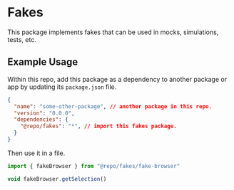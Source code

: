 # Fakes

This package implements fakes that can be used in mocks, simulations, tests, etc.

## Example Usage

Within this repo, add this package as a dependency to another package or app by updating its `package.json` file.

```json
{
  "name": "some-other-package", // another package in this repo.
  "version": "0.0.0",
  "dependencies": {
    "@repo/fakes": "*", // import this fakes package.
  }
}
```

Then use it in a file. 

```ts
import { fakeBrowser } from "@repo/fakes/fake-browser"

void fakeBrowser.getSelection()
```
